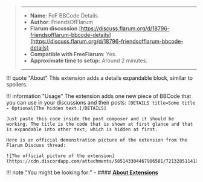 > ---
> - **Name**: FoF BBCode Details
> - **Author**: FriendsOfFlarum
> - **Flarum discussion** [https://discuss.flarum.org/d/18796-friendsofflarum-bbcode-details](https://discuss.flarum.org/d/18796-friendsofflarum-bbcode-details)
> - **Compatible with FreeFlarum**: Yes.
> - **Approximate time to setup:** Around 2 minutes.
>
> ---

!!! quote "About"
    This extension adds a details expandable block, similar to spoilers.
    
!!! information "Usage"
    The extension adds one new piece of BBCode that you can use in your discussions and their posts: `[DETAILS title=Some title - Optional]The hidden text.[/DETAILS]`
    
    Just paste this code inside the post composer and it should be working. The title is the code that is shown at first glance and that is expandable into other text, which is hidden at first.
    
    Here is an official demonstration picture of the extension from the Flarum Discuss thread:
    
    ![The official picture of the extension](https://cdn.discordapp.com/attachments/585143304467906581/721328511410897036/68747470733a2f2f692e696d6775722e636f6d2f6d6d744353334d2e706e67.png)

!!! note "You might be looking for:"
    - #### **[About Extensions](https://www.freeflarum.com/docs/howto/extensions/About-Extensions/)**
